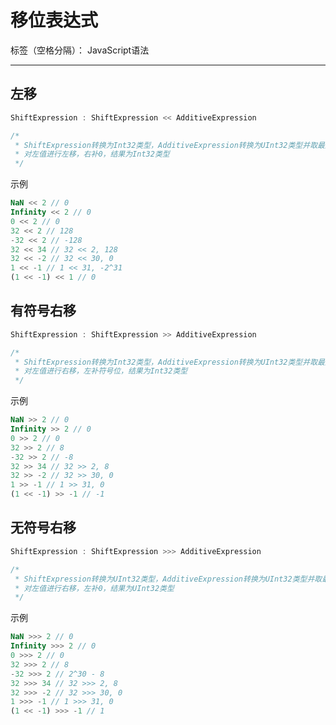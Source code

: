 # 移位表达式

标签（空格分隔）： JavaScript语法

---

## 左移

```javascript
ShiftExpression : ShiftExpression << AdditiveExpression

/*
 * ShiftExpression转换为Int32类型，AdditiveExpression转换为UInt32类型并取最后五位二进制为位移数
 * 对左值进行左移，右补0，结果为Int32类型
 */
```

示例

```javascript
NaN << 2 // 0
Infinity << 2 // 0
0 << 2 // 0
32 << 2 // 128
-32 << 2 // -128
32 << 34 // 32 << 2, 128
32 << -2 // 32 << 30, 0
1 << -1 // 1 << 31, -2^31
(1 << -1) << 1 // 0
```

## 有符号右移

```javascript
ShiftExpression : ShiftExpression >> AdditiveExpression

/*
 * ShiftExpression转换为Int32类型，AdditiveExpression转换为UInt32类型并取最后五位二进制为位移数
 * 对左值进行右移，左补符号位，结果为Int32类型
 */
```

示例

```javascript
NaN >> 2 // 0
Infinity >> 2 // 0
0 >> 2 // 0
32 >> 2 // 8
-32 >> 2 // -8
32 >> 34 // 32 >> 2, 8
32 >> -2 // 32 >> 30, 0
1 >> -1 // 1 >> 31, 0
(1 << -1) >> -1 // -1
```

## 无符号右移

```javascript
ShiftExpression : ShiftExpression >>> AdditiveExpression

/*
 * ShiftExpression转换为UInt32类型，AdditiveExpression转换为UInt32类型并取最后五位二进制为位移数
 * 对左值进行右移，左补0，结果为UInt32类型
 */
```

示例

```javascript
NaN >>> 2 // 0
Infinity >>> 2 // 0
0 >>> 2 // 0
32 >>> 2 // 8
-32 >>> 2 // 2^30 - 8
32 >>> 34 // 32 >>> 2, 8
32 >>> -2 // 32 >>> 30, 0
1 >>> -1 // 1 >>> 31, 0
(1 << -1) >>> -1 // 1
```
